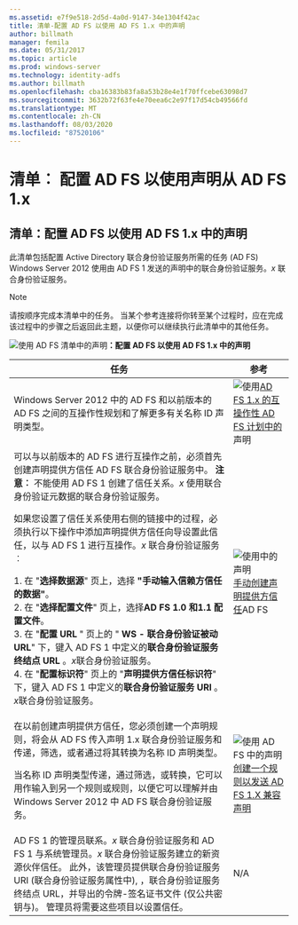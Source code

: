 ```yaml
---
ms.assetid: e7f9e518-2d5d-4a0d-9147-34e1304f42ac
title: 清单-配置 AD FS 以使用 AD FS 1.x 中的声明
author: billmath
manager: femila
ms.date: 05/31/2017
ms.topic: article
ms.prod: windows-server
ms.technology: identity-adfs
ms.author: billmath
ms.openlocfilehash: cba16383b83fa8a53b28e4e1f70ffcebe63098d7
ms.sourcegitcommit: 3632b72f63fe4e70eea6c2e97f17d54cb49566fd
ms.translationtype: MT
ms.contentlocale: zh-CN
ms.lasthandoff: 08/03/2020
ms.locfileid: "87520106"
---
```

# <a name="checklist-configuring-ad-fs--to-consume-claims-from-ad-fs-1x"></a>清单︰ 配置 AD FS 以使用声明从 AD FS 1.x


## <a name="checklist-configuring-ad-fs-to-consume-claims-from-adfs1x"></a>清单：配置 AD FS 以使用 AD FS 1.x 中的声明
此清单包括配置 Active Directory 联合身份验证服务所需的任务 \(AD FS\) Windows Server 2012 使用由 AD FS 1 发送的声明中的联合身份验证服务。*x* 联合身份验证服务。

> [!NOTE]
> 请按顺序完成本清单中的任务。 当某个参考连接将你转至某个过程时，应在完成该过程中的步骤之后返回此主题，以便你可以继续执行此清单中的其他任务。

![使用 AD FS 清单中的声明](media/2b05dce3-938f-4168-9b8f-1f4398cbdb9b.gif)**：配置 AD FS 以使用 AD FS 1.x 中的声明**

|任务|参考|
|--------|-------------|
|Windows Server 2012 中的 AD FS 和以前版本的 AD FS 之间的互操作性规划和了解更多有关名称 ID 声明类型。|![使用](media/faa393df-4856-4431-9eda-4f4e5be72a90.gif)[AD FS 1.x 的互操作性 AD FS 计划中的](/previous-versions/windows/it-pro/windows-server-2012-R2-and-2012/ff678040(v=ws.11))声明|
| 可以与以前版本的 AD FS 进行互操作之前，必须首先创建声明提供方信任 AD FS 联合身份验证服务中。 **注意︰** 不能使用 AD FS 1 创建了信任关系。*x* 使用联合身份验证元数据的联合身份验证服务。<p>如果您设置了信任关系使用右侧的链接中的过程，必须执行以下操作中添加声明提供方信任向导设置此信任，以与 AD FS 1 进行互操作。*x* 联合身份验证服务︰<p>1. 在 "**选择数据源**" 页上，选择 **"手动输入信赖方信任的数据"**。<br />2. 在 "**选择配置文件**" 页上，选择**AD FS 1.0 和1.1 配置文件**。<br />3. 在 "**配置 URL** " 页上的 " **WS \- 联合身份验证被动 URL**" 下，键入 AD FS 1 中定义的**联合身份验证服务终结点 URL** 。*x*联合身份验证服务。<br />4. 在 "**配置标识符**" 页上的 "**声明提供方信任标识符**" 下，键入 AD FS 1 中定义的**联合身份验证服务 URI** 。*x*联合身份验证服务。|![使用中的声明](media/faa393df-4856-4431-9eda-4f4e5be72a90.gif)[手动创建声明提供方信任](../../ad-fs/operations/Create-a-Claims-Provider-Trust.md)AD FS|
| 在以前创建声明提供方信任，您必须创建一个声明规则，将会从 AD FS 传入声明 1.x 联合身份验证服务和传递，筛选，或者通过将其转换为名称 ID 声明类型。<p>当名称 ID 声明类型传递，通过筛选，或转换，它可以用作输入到另一个规则或规则，以便它可以理解并由 Windows Server 2012 中 AD FS 联合身份验证服务。|![使用 AD FS 中的声明](media/faa393df-4856-4431-9eda-4f4e5be72a90.gif)[创建一个规则以发送 AD FS 1.X 兼容声明](../../ad-fs/operations/Create-a-Rule-to-Send-an-AD-FS-1x-Compatible-Claim.md)|
| AD FS 1 的管理员联系。*x* 联合身份验证服务和 AD FS 1 与系统管理员。*x* 联合身份验证服务建立的新资源伙伴信任。 此外，该管理员提供联合身份验证服务 URI \(联合身份验证服务属性中\), ，联合身份验证服务终结点 URL，并导出的令牌\-签名证书文件 \(仅公共密钥与\)。 管理员将需要这些项目以设置信任。|N\/A|
